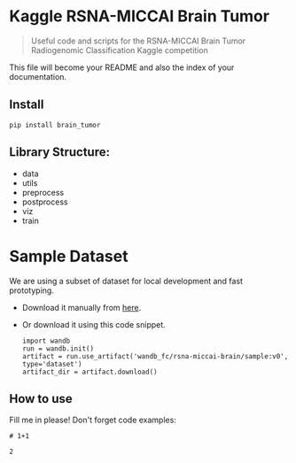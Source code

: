 # Kaggle RSNA-MICCAI Brain Tumor
> Useful code and scripts for the RSNA-MICCAI Brain Tumor Radiogenomic Classification Kaggle competition


This file will become your README and also the index of your documentation.

## Install

`pip install brain_tumor`

## Library Structure:
- data
- utils
- preprocess
- postprocess
- viz
- train

# Sample Dataset 

We are using a subset of dataset for local development and fast prototyping. 

* Download it manually from [here](https://wandb.ai/wandb_fc/rsna-miccai-brain/artifacts/dataset/sample/0c38392ee79fd5f85e97/files).
* Or download it using this code snippet.

  ```
  import wandb
  run = wandb.init()
  artifact = run.use_artifact('wandb_fc/rsna-miccai-brain/sample:v0', type='dataset')
  artifact_dir = artifact.download()
  ```

## How to use

Fill me in please! Don't forget code examples:

```
# 1+1
```




    2


